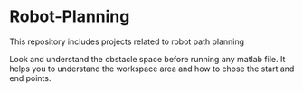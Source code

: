 # Robot-Planning
This repository includes projects related to robot path planning

Look and understand the obstacle space before running any matlab file. It helps you to understand the workspace area and how to chose the start and end points.
